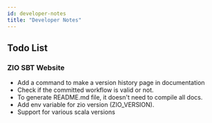 ```yaml
---
id: developer-notes
title: "Developer Notes"
---
```


## Todo List

### ZIO SBT Website
- Add a command to make a version history page in documentation
- Check if the committed workflow is valid or not.
- To generate README.md file, it doesn't need to compile all docs.
- Add env variable for zio version (ZIO_VERSION).
- Support for various scala versions

